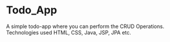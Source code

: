 # Todo_App

A simple todo-app where you can perform the CRUD Operations. Technologies used HTML, CSS, Java, JSP, JPA etc.
